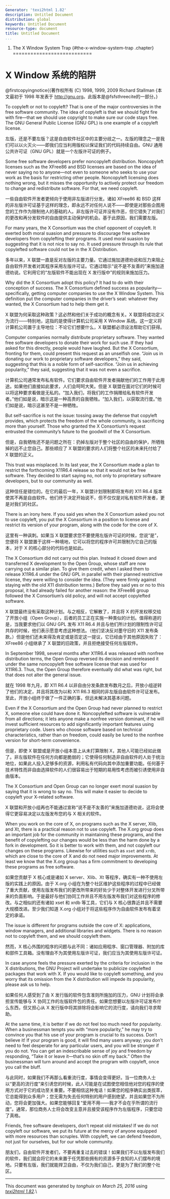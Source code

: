 ```yaml
---
Generator: 'texi2html 1.82'
description: Untitled Document
distribution: global
keywords: Untitled Document
resource-type: document
title: Untitled Document
...
```


1. The X Window System Trap {#the-x-window-system-trap .chapter}
===========================

X Window 系统的陷阱
===================

@firstcopyingnotice{{著作权所有 (C) 1998, 1999, 2009 Richard Stallman {本文最初于 1998 年发表于 <http://gnu.org>。此版本是@fsfsthreecite的一部分。} 

To copyleft or not to copyleft? That
is one of the major controversies in the free software community. The
idea of copyleft is that we should fight fire with fire—that we should
use copyright to make sure our code stays free. The GNU General Public
License (GNU GPL) is one example of a copyleft license.

左版，还是不要左版？这是自由软件社区中的主要分歧之一。左版的理念之一是我们可以以火灭火——即我们应当利用版权以保证我们的代码持续自由。GNU 通用公共许可证（GNU GPL）就是一个左版许可证的例子。

Some free software developers prefer noncopyleft distribution.
Noncopyleft licenses such as the XFree86 and BSD licenses are based on
the idea of never saying no to anyone—not even to someone who seeks to
use your work as the basis for restricting other people. Noncopyleft
licensing does nothing wrong, but it misses the opportunity to actively
protect our freedom to change and redistribute software. For that, we
need copyleft.

一些自由软件开发者更倾向于使用非左版进行分发。诸如 XFree86 和 BSD 这样的非左版许可证基于这样的理念，即永远不对任何人说不——即使是对那些企图用您的工作作为限制他人的基础的人。非左版许可证并没有作恶，但它错失了对我们的更改和再分发软件的自由提供主动保护的机会。基于此原因，我们需要左版。

For many years, the X Consortium was the chief opponent of copyleft. It
exerted both moral suasion and pressure to discourage free software
developers from copylefting their programs. It used moral suasion by
suggesting that it is not nice to say no. It used pressure through its
rule that copylefted software could not be in the X Distribution.

多年以来，X 联盟一直是反对左版的主要力量。它通过施加道德劝说和压力来阻止自由软件开发者对其程序采用左版许可证。它通过暗示“说不是不友善的”来施加道德劝说。它利用它的“左版软件不能出现在 X 发行版中”的规则来施加压力。

Why did the X Consortium adopt this policy? It had to do with their
conception of success. The X Consortium defined success as
popularity—specifically, getting computer companies to use the X Window
System. This definition put the computer companies in the driver’s seat:
whatever they wanted, the X Consortium had to help them get it.

X 联盟为何采取这种政策？这必然和他们关于成功的概念有关。X 联盟将成功定义为流行——特别地，这指的是使得计算机公司采用 X Window 系统。这一定义将计算机公司置于主导地位：不论它们想要什么，X 联盟都必须设法帮助它们获得。

Computer companies normally distribute proprietary software. They wanted
free software developers to donate their work for such use. If they had
asked for this directly, people would have laughed. But the X
Consortium, fronting for them, could present this request as an
unselfish one. “Join us in donating our work to proprietary software
developers,” they said, suggesting that this is a noble form of
self-sacrifice. “Join us in achieving popularity,” they said, suggesting
that it was not even a sacrifice.

计算机公司通常发布私有软件。它们要求自由软件开发者捐献他们的工作用于此用途。如果他们直接如此要求，人们会呵呵大笑。但是 X 联盟在面对它们的时候可以将这种要求看做是无私的。“加入我们，将我们的工作捐赠给私有软件开发者。”他们如是说，暗示这是一种高贵的自我牺牲。“加入我们，以获取流行度。”他们如是说，暗示这甚至不是一种牺牲。

But self-sacrifice is not the issue: tossing away the defense that
copyleft provides, which protects the freedom of the whole community, is
sacrificing more than yourself. Those who granted the X Consortium’s
request entrusted the community’s future to the goodwill of the X
Consortium.

但是，自我牺牲还不是问题之所在：扔掉左版对于整个社区的自由的保护，所牺牲掉的远不止您自己。那些顺应了 X 联盟的要求的人们将整个社区的未来托付给了 X 联盟的正义。

This trust was misplaced. In its last year, the X Consortium made a plan
to restrict the forthcoming X11R6.4 release so that it would not be free
software. They decided to start saying no, not only to proprietary
software developers, but to our community as well.

这种信任是错位的。在它的最后一年，X 联盟计划限制即将发布的 X11 R6.4 版本使其不再是自由软件。他们终于决定开始说不，但不仅仅是对私有软件开发者，更是对我们的社区。

There is an irony here. If you said yes when the X Consortium asked you
not to use copyleft, you put the X Consortium in a position to license
and restrict its version of your program, along with the code for the
core of X.

这里有一种讽刺。如果当 X 联盟要求您不要使用左版许可证的时候，您说“是”，您便将 X 联盟置于这样一种境地，它可以将您的程序许可并限制为它自己的版本，对于 X 的核心部分的代码也是如此。

The X Consortium did not carry out this plan. Instead it closed down and
transferred X development to the Open Group, whose staff are now
carrying out a similar plan. To give them credit, when I asked them to
release X11R6.4 under the GNU GPL in parallel with their planned
restrictive license, they were willing to consider the idea. (They were
firmly against staying with the old X11 distribution terms.) Before they
said yes or no to this proposal, it had already failed for another
reason: the XFree86 group followed the X Consortium’s old policy, and
will not accept copylefted software.

X 联盟最终没有采取这种计划。与之相反，它解散了，并且将 X 的开发权移交给了开放小组（Open Group），后者的员工正在实施一种类似的计划。值得称道的是，当我要求他们以 GNU GPL 发布 X11 R6.4 并且与他们所计划的限制性许可证共存的时候，他们表示愿意考虑这种想法。（他们坚决反对墨守旧的 X11 发布条款。）但是他们还未来得及肯定或是否定这一提议，它已经由于其他原因失败了：XFree86 小组继承了 X 联盟的旧政策，并且拒绝接受任何左版软件。

In September 1998, several months after X11R6.4 was released with
nonfree distribution terms, the Open Group reversed its decision and
rereleased it under the same noncopyleft free software license that was
used for X11R6.3. Thus, the Open Group therefore eventually did what was
right, but that does not alter the general issue.

就在 1998 年九月，即 X11 R6.4 以非自由分发条款发布数月之后，开放小组逆转了他们的决定，并且将其改为以和 X11 R6.3 相同的非左版自由软件许可证发布。至此，开放小组终于做了一件正确的事，但远未解决其基本问题。

Even if the X Consortium and the Open Group had never planned to
restrict X, someone else could have done it. Noncopylefted software is
vulnerable from all directions; it lets anyone make a nonfree version
dominant, if he will invest sufficient resources to add significantly
important features using proprietary code. Users who choose software
based on technical characteristics, rather than on freedom, could easily
be lured to the nonfree version for short-term convenience.

但是，即使 X 联盟或是开放小组本意上从未打算限制 X，其他人可能已经如此做了。非左版软件在任何方向都是脆弱的；它使得任何制造非自由软件的人处于统治地位，如果此人投入足够多的资源，利用私有代码向其中添加重要功能。任何基于技术特性而非自由选择软件的人们很容易出于短期的易用性考虑而被引诱使用非自由版本。

The X Consortium and Open Group can no longer exert moral suasion by
saying that it is wrong to say no. This will make it easier to decide to
copyleft your X-related software.

X 联盟和开放小组再也不能通过宣称“说不是不友善的”来施加道德劝说，这将会使得它更容易决定以左版发布您的与 X 相关的软件。

When you work on the core of X, on programs such as the X server, Xlib,
and Xt, there is a practical reason not to use copyleft. The X.org group
does an important job for the community in maintaining these programs,
and the benefit of copylefting our changes would be less than the harm
done by a fork in development. So it is better to work with them, and
not copyleft our changes on these programs. Likewise for utilities such
as `xset` and `xrdb`, which are close to the core of X and do not need
major improvements. At least we know that the X.org group has a firm
commitment to developing these programs as free software.

如果您贡献于 X 核心或是诸如 X server、Xlib、Xt 等程序，确实有一种不使用左版的实践上的原因。由于 X.org 小组在为整个社区维护这些程序的过程中已经做了重大贡献，使用左版发布我们的更改所带来的好处少于对整体开发进行分叉所带来的负面影响。于是最好与他们协同工作并且不用左版发布我们对这些程序的修改。与之相似的还有诸如 xset 和 xrdb 等工具，它们与 X 核心很靠近并且不需要大规模改进。至少我们知道 X.org 小组对于将这些程序作为自由软件发布有着坚定的承诺。

The issue is different for programs outside the core of X: applications,
window managers, and additional libraries and widgets. There is no
reason not to copyleft them, and we should copyleft them.

然而，X 核心外围的程序的问题与此不同：诸如应用程序、窗口管理器、附加的库和部件工具箱。没有理由不为其使用左版许可证，我们应当为其使用左版许可证。

In case anyone feels the pressure exerted by the criteria for inclusion
in the X distributions, the GNU Project will undertake to publicize
copylefted packages that work with X. If you would like to copyleft
something, and you worry that its omission from the X distribution will
impede its popularity, please ask us to help.

如果任何人感受到了由 X 发行版的软件包含准则所施加的压力，GNU 计划将会承担宣传能够与 X 协同工作的左版软件包的责任。如果您想要以左版许可证发布什么东西，但又担心从 X 发行版中将其排除将会影响它的流行度，请向我们寻求帮助。

At the same time, it is better if we do not feel too much need for
popularity. When a businessman tempts you with “more popularity,” he may
try to convince you that his use of your program is crucial to its
success. Don’t believe it! If your program is good, it will find many
users anyway; you don’t need to feel desperate for any particular users,
and you will be stronger if you do not. You can get an indescribable
sense of joy and freedom by responding, “Take it or leave it—that’s no
skin off my back.” Often the businessman will turn around and accept the
program with copyleft, once you call the bluff.

与此同时，如果我们不再那么看重流行度，事情会变得更好。当一位商务人士以“更高的流行度”来引诱您的时候，此人可能是在试图使您相信他对您的程序的使用方式对于它的成功至关重要。不要相信这种鬼话！如果您的程序确实出类拔萃，它总能得到众多用户；您无需为失去任何特别的用户感到绝望，并且如果您不为所动，您将会更加强大。如果您能够回复“爱用不用——我才不会在乎所谓的流行度”。通常，那位商务人士将会改变主意并且接受该程序作为左版程序，只要您动了真格。

Friends, free software developers, don’t repeat old mistakes! If we do
not copyleft our software, we put its future at the mercy of anyone
equipped with more resources than scruples. With copyleft, we can defend
freedom, not just for ourselves, but for our whole community.

朋友们，自由软件开发者们，不要再重复过去的错误！如果我们不以左版发布我们的软件，我们就会将它的未来置于任凭那些拥有的资源多于良知的人们摆布的境地。只要有左版，我们就能捍卫自由，不仅为我们自己，更是为了我们的整个社区。

------------------------------------------------------------------------

This document was generated by *tonghuix* on *March 25, 2016* using
[*texi2html 1.82*](http://www.nongnu.org/texi2html/).\
